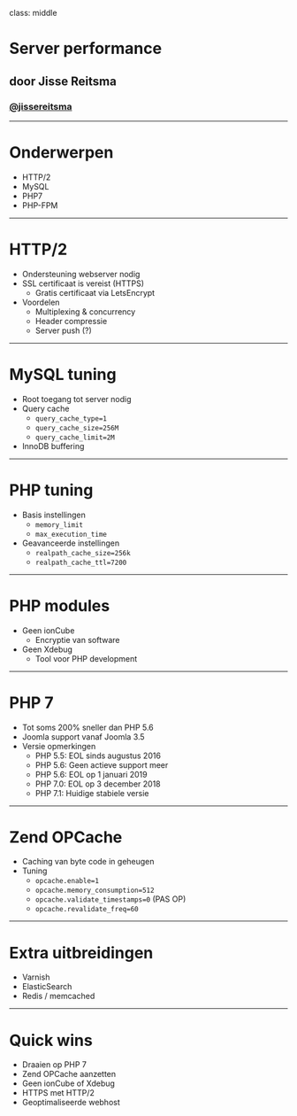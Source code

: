 class: middle
# Server performance
## door Jisse Reitsma
### <a href="http://twitter.com/jissereitsma">@jissereitsma</a>

---
# Onderwerpen
- HTTP/2
- MySQL
- PHP7
- PHP-FPM

---
# HTTP/2
- Ondersteuning webserver nodig
- SSL certificaat is vereist (HTTPS)
	- Gratis certificaat via LetsEncrypt
- Voordelen
	- Multiplexing & concurrency
	- Header compressie
	- Server push (?)

---
# MySQL tuning
- Root toegang tot server nodig
- Query cache
	- `query_cache_type=1`
	- `query_cache_size=256M`
	- `query_cache_limit=2M`
- InnoDB buffering

---
# PHP tuning
- Basis instellingen
	- `memory_limit`
	- `max_execution_time`
- Geavanceerde instellingen
	- `realpath_cache_size=256k`
	- `realpath_cache_ttl=7200`

---
# PHP modules
- Geen ionCube
	- Encryptie van software
- Geen Xdebug
	- Tool voor PHP development

---
# PHP 7
- Tot soms 200% sneller dan PHP 5.6
- Joomla support vanaf Joomla 3.5
- Versie opmerkingen
	- PHP 5.5: EOL sinds augustus 2016
	- PHP 5.6: Geen actieve support meer
	- PHP 5.6: EOL op 1 januari 2019
	- PHP 7.0: EOL op 3 december 2018
	- PHP 7.1: Huidige stabiele versie

---
# Zend OPCache
- Caching van byte code in geheugen
- Tuning
	- `opcache.enable=1`
	- `opcache.memory_consumption=512`
	- `opcache.validate_timestamps=0` (PAS OP)
	- `opcache.revalidate_freq=60`

---
# Extra uitbreidingen
- Varnish
- ElasticSearch
- Redis / memcached

---
# Quick wins
- Draaien op PHP 7
- Zend OPCache aanzetten
- Geen ionCube of Xdebug
- HTTPS met HTTP/2
- Geoptimaliseerde webhost